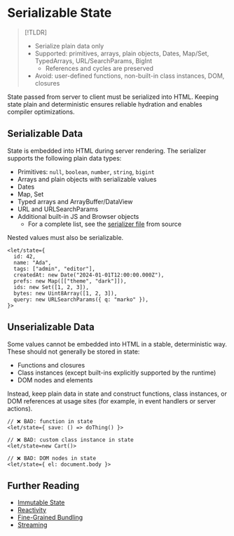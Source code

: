 # Serializable State

> [!TLDR]
> - Serialize plain data only
> - Supported: primitives, arrays, plain objects, Dates, Map/Set, TypedArrays, URL/SearchParams, BigInt
>   - References and cycles are preserved
> - Avoid: user-defined functions, non-built-in class instances, DOM, closures

State passed from server to client must be serialized into HTML. Keeping state plain and deterministic ensures reliable hydration and enables compiler optimizations.

## Serializable Data

State is embedded into HTML during server rendering. The serializer supports the following plain data types:

- Primitives: `null`, `boolean`, `number`, `string`, `bigint`
- Arrays and plain objects with serializable values
- Dates
- Map, Set
- Typed arrays and ArrayBuffer/DataView
- URL and URLSearchParams
- Additional built-in JS and Browser objects
  - For a complete list, see the [serializer file](https://github.com/marko-js/marko/blob/main/packages/runtime-tags/src/html/serializer.ts) from source

Nested values must also be serializable.

```marko
<let/state={
  id: 42,
  name: "Ada",
  tags: ["admin", "editor"],
  createdAt: new Date("2024-01-01T12:00:00.000Z"),
  prefs: new Map([["theme", "dark"]]),
  ids: new Set([1, 2, 3]),
  bytes: new Uint8Array([1, 2, 3]),
  query: new URLSearchParams({ q: "marko" }),
}>
```

## Unserializable Data

Some values cannot be embedded into HTML in a stable, deterministic way. These should not generally be stored in state:

- Functions and closures
- Class instances (except built-ins explicitly supported by the runtime)
- DOM nodes and elements

Instead, keep plain data in state and construct functions, class instances, or DOM references at usage sites (for example, in event handlers or server actions).

```marko
// ❌ BAD: function in state
<let/state={ save: () => doThing() }>

// ❌ BAD: custom class instance in state
<let/state=new Cart()>

// ❌ BAD: DOM nodes in state
<let/state={ el: document.body }>
```

## Further Reading

- [Immutable State](./immutable-state.md)
- [Reactivity](../reference/reactivity.md)
- [Fine-Grained Bundling](./fine-grained-bundling.md)
- [Streaming](./streaming.md)
